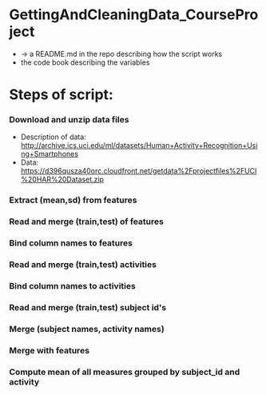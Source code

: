# GettingAndCleaningData_CourseProject

* -> a README.md in the repo describing how the script works
* the code book describing the variables

# Steps of script: 

### Download and unzip data files
* Description of data: http://archive.ics.uci.edu/ml/datasets/Human+Activity+Recognition+Using+Smartphones 
* Data: https://d396qusza40orc.cloudfront.net/getdata%2Fprojectfiles%2FUCI%20HAR%20Dataset.zip

### Extract (mean,sd) from features

### Read and merge (train,test) of features

### Bind column names to features

### Read and merge (train,test) activities

### Bind column names to activities

### Read and merge (train,test) subject id's

### Merge (subject names, activity names)

### Merge with features

### Compute mean of all measures grouped by subject_id and activity

### 
